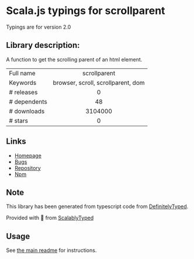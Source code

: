 
# Scala.js typings for scrollparent

Typings are for version 2.0

## Library description:
A function to get the scrolling parent of an html element.

|                    |                 |
| ------------------ | :-------------: |
| Full name          | scrollparent |
| Keywords           | browser, scroll, scrollparent, dom |
| # releases         | 0 |
| # dependents       | 48 |
| # downloads        | 3104000 |
| # stars            | 0 |

## Links
- [Homepage](https://github.com/olahol/scrollparent.js#readme)
- [Bugs](https://github.com/olahol/scrollparent.js/issues)
- [Repository](https://github.com/olahol/scrollparent.js)
- [Npm](https://www.npmjs.com/package/scrollparent)
    


## Note
This library has been generated from typescript code from [DefinitelyTyped](https://definitelytyped.org).

Provided with :purple_heart: from [ScalablyTyped](https://github.com/oyvindberg/ScalablyTyped)

## Usage
See [the main readme](../../readme.md) for instructions.


